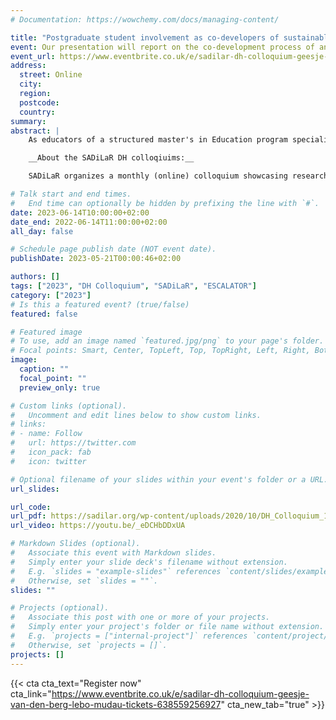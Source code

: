 ```yaml
---
# Documentation: https://wowchemy.com/docs/managing-content/

title: "Postgraduate student involvement as co-developers of sustainable OER"
event: Our presentation will report on the co-development process of an Open Education Resource (OER) in Open Distance Learning (ODL). OER have many benefits for higher education, such as expanding access, cutting costs, and improving the quality of teaching and learning. However, the question remains how OER can be developed sustainably to support both teaching and learning?
event_url: https://www.eventbrite.co.uk/e/sadilar-dh-colloquium-geesje-van-den-berg-lebo-mudau-tickets-638559256927
address:
  street: Online
  city:
  region:
  postcode:
  country:
summary: 
abstract: |
    As educators of a structured master's in Education program specialising in ODL, we collaborated with our students to create an OER using our lecture notes and student assignments. Although we previously used OERs and open texts, they were not contextualised and mainly from developed contexts. We aimed to create a contextually relevant OER accessible to students from diverse backgrounds. By creating contextually relevant OER, we hope to make education accessible to learners from different backgrounds. Through this collaborative effort, we created an OER that not only aligned with the curriculum but also catered to the diverse needs of our learners. We believe that the use of OER has the potential to revolutionise the way education is delivered, making it more accessible, affordable, and equitable for all.

    __About the SADiLaR DH colloqiuims:__

    SADiLaR organizes a monthly (online) colloquium showcasing research related to digital humanities. Each month a speaker will present their work in the area of digital humanities.

# Talk start and end times.
#   End time can optionally be hidden by prefixing the line with `#`.
date: 2023-06-14T10:00:00+02:00
date_end: 2022-06-14T11:00:00+02:00
all_day: false

# Schedule page publish date (NOT event date).
publishDate: 2023-05-21T00:00:46+02:00

authors: []
tags: ["2023", "DH Colloquium", "SADiLaR", "ESCALATOR"]
category: ["2023"]
# Is this a featured event? (true/false)
featured: false

# Featured image
# To use, add an image named `featured.jpg/png` to your page's folder. 
# Focal points: Smart, Center, TopLeft, Top, TopRight, Left, Right, BottomLeft, Bottom, BottomRight.
image:
  caption: ""
  focal_point: ""
  preview_only: true

# Custom links (optional).
#   Uncomment and edit lines below to show custom links.
# links:
# - name: Follow
#   url: https://twitter.com
#   icon_pack: fab
#   icon: twitter

# Optional filename of your slides within your event's folder or a URL.
url_slides:

url_code:
url_pdf: https://sadilar.org/wp-content/uploads/2020/10/DH_Colloquium_17May2023.pdf
url_video: https://youtu.be/_eDCHbDDxUA

# Markdown Slides (optional).
#   Associate this event with Markdown slides.
#   Simply enter your slide deck's filename without extension.
#   E.g. `slides = "example-slides"` references `content/slides/example-slides.md`.
#   Otherwise, set `slides = ""`.
slides: ""

# Projects (optional).
#   Associate this post with one or more of your projects.
#   Simply enter your project's folder or file name without extension.
#   E.g. `projects = ["internal-project"]` references `content/project/deep-learning/index.md`.
#   Otherwise, set `projects = []`.
projects: []
---
```


{{< cta cta_text="Register now" cta_link="https://www.eventbrite.co.uk/e/sadilar-dh-colloquium-geesje-van-den-berg-lebo-mudau-tickets-638559256927" cta_new_tab="true" >}}

